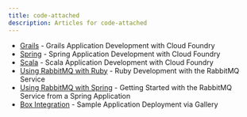 ```yaml
---
title: code-attached
description: Articles for code-attached
---
```


* [Grails](/frameworks/java/spring/grails.html) - Grails Application Development with Cloud Foundry
* [Spring](/frameworks/java/spring/spring.html) - Spring Application Development with Cloud Foundry
* [Scala](/frameworks/scala/scala.html) - Scala Application Development with Cloud Foundry
* [Using RabbitMQ with Ruby](/services/rabbitmq/ruby-rabbitmq.html) - Ruby Development with the RabbitMQ Service
* [Using RabbitMQ with Spring](/services/rabbitmq/spring-rabbitmq.html) - Getting Started with the RabbitMQ Service from a Spring Application
* [Box Integration](/tools/gallery/box.html) - Sample Application Deployment via Gallery
